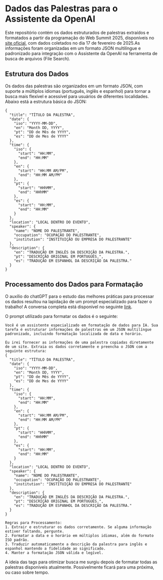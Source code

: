 # Dados das Palestras para o Assistente da OpenAI

Este repositório contém os dados estruturados de palestras extraídos e formatados a partir da programação do Web Summit 2025, disponíveis no [site oficial](https://rio.websummit.com/schedule), com dados coletados no dia 17 de fevereiro de 2025.As informações foram organizadas em um formato JSON multilíngue e padronizado para integração com o Assistente da OpenAI na ferramenta de busca de arquivos (File Search).

## Estrutura dos Dados
Os dados das palestras são organizados em um formato JSON, com suporte a múltiplos idiomas (português, inglês e espanhol) para tornar a busca mais flexível e acessível para usuários de diferentes localidades. Abaixo está a estrutura básica do JSON:
```
{
  "title": "TÍTULO DA PALESTRA",
  "date": {
    "iso": "YYYY-MM-DD",
    "en": "Month DD, YYYY",
    "pt": "DD de Mês de YYYY",
    "es": "DD de Mes de YYYY"
  },
  "time": {
    "iso": {
      "start": "HH:MM",
      "end": "HH:MM"
    },
    "en": {
      "start": "HH:MM AM/PM",
      "end": "HH:MM AM/PM"
    },
    "pt": {
      "start": "HHhMM",
      "end": "HHhMM"
    },
    "es": {
      "start": "HH:MM",
      "end": "HH:MM"
    }
  },
  "location": "LOCAL DENTRO DO EVENTO",
  "speaker": {
    "name": "NOME DO PALESTRANTE",
    "occupation": "OCUPAÇÃO DO PALESTRANTE",
    "institution": "INSTITUIÇÃO OU EMPRESA DO PALESTRANTE"
  },
  "description": {
    "en": "TRADUÇÃO EM INGLÊS DA DESCRIÇÃO DA PALESTRA.",
    "pt": "DESCRIÇÃO ORIGINAL EM PORTUGUÊS.",
    "es": "TRADUÇÃO EM ESPANHOL DA DESCRIÇÃO DA PALESTRA."
  }
}
```

## Processamento dos Dados para Formatação
O auxílio do chatGPT para o estudo das melhores práticas para processar os dados resultou na lapidação de um prompt especializado para fazer o trabalho! A conversa completa está disponível no seguinte [link](https://chatgpt.com/share/67b3d3e2-968c-8001-ab5c-d5d7cc0a2c0a).

O prompt utilizado para formatar os dados é o seguinte:
```
Você é um assistente especializado em formatação de dados para IA. Sua tarefa é estruturar informações de palestras em um JSON multilíngue padronizado, incluindo formatação localizada de data e horário.

Eu irei fornecer as informações de uma palestra copiadas diretamente de um site. Extraia os dados corretamente e preencha o JSON com a seguinte estrutura:
{
  "title": "TÍTULO DA PALESTRA",
  "date": {
    "iso": "YYYY-MM-DD",
    "en": "Month DD, YYYY",
    "pt": "DD de Mês de YYYY",
    "es": "DD de Mes de YYYY"
  },
  "time": {
    "iso": {
      "start": "HH:MM",
      "end": "HH:MM"
    },
    "en": {
      "start": "HH:MM AM/PM",
      "end": "HH:MM AM/PM"
    },
    "pt": {
      "start": "HHhMM",
      "end": "HHhMM"
    },
    "es": {
      "start": "HH:MM",
      "end": "HH:MM"
    }
  },
  "location": "LOCAL DENTRO DO EVENTO",
  "speaker": {
    "name": "NOME DO PALESTRANTE",
    "occupation": "OCUPAÇÃO DO PALESTRANTE",
    "institution": "INSTITUIÇÃO OU EMPRESA DO PALESTRANTE"
  },
  "description": {
    "en": "TRADUÇÃO EM INGLÊS DA DESCRIÇÃO DA PALESTRA.",
    "pt": "DESCRIÇÃO ORIGINAL EM PORTUGUÊS.",
    "es": "TRADUÇÃO EM ESPANHOL DA DESCRIÇÃO DA PALESTRA."
  }
}

Regras para Processamento:
1. Extrair e estruturar os dados corretamente. Se alguma informação estiver faltando, pergunte.
2. Formatar a data e o horário em múltiplos idiomas, além do formato ISO padrão.
3. Traduzir automaticamente a descrição da palestra para inglês e espanhol mantendo a fidelidade ao significado.
4. Manter a formatação JSON válida e legível.
```


A ideia das tags para otimizar busca me surgiu depois de formatar todas as palestras disponiveis atualmente. Possivelmente ficará para uma próxima, ou caso sobre tempo.